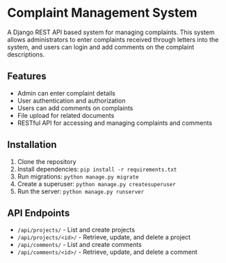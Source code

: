 # Complaint Management System

A Django REST API based system for managing complaints. This system allows administrators to enter complaints received through letters into the system, and users can login and add comments on the complaint descriptions.

## Features

- Admin can enter complaint details
- User authentication and authorization
- Users can add comments on complaints
- File upload for related documents
- RESTful API for accessing and managing complaints and comments

## Installation

1. Clone the repository
2. Install dependencies: `pip install -r requirements.txt`
3. Run migrations: `python manage.py migrate`
4. Create a superuser: `python manage.py createsuperuser`
5. Run the server: `python manage.py runserver`

## API Endpoints

- `/api/projects/` - List and create projects
- `/api/projects/<id>/` - Retrieve, update, and delete a project
- `/api/comments/` - List and create comments
- `/api/comments/<id>/` - Retrieve, update, and delete a comment